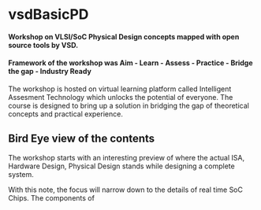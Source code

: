 # vsdBasicPD
#### Workshop on VLSI/SoC Physical Design concepts mapped with open source tools by VSD.
#### Framework of the workshop was Aim - Learn - Assess - Practice - Bridge the gap - Industry Ready

The workshop is hosted on virtual learning platform called Intelligent Assesment Technology which unlocks the potential of everyone. The course is designed to bring up a solution in bridging the gap of theoretical concepts and practical experience. 
## Bird Eye view of the contents 
The workshop starts with an interesting preview of where the actual ISA, Hardware Design, Physical Design stands while designing a complete system. 

With this note, the focus will narrow down to the details of real time SoC Chips. The components of 
